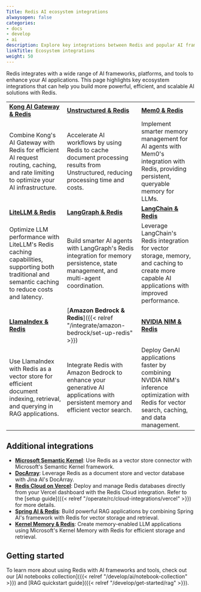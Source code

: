 ```yaml
---
Title: Redis AI ecosystem integrations
alwaysopen: false
categories:
- docs
- develop
- ai
description: Explore key integrations between Redis and popular AI frameworks, platforms, and tools.
linkTitle: Ecosystem integrations
weight: 50
---
```


Redis integrates with a wide range of AI frameworks, platforms, and tools to enhance your AI applications. This page highlights key ecosystem integrations that can help you build more powerful, efficient, and scalable AI solutions with Redis.

| | | |
|---|---|---|
| [**Kong AI Gateway & Redis**](https://redis.io/blog/kong-ai-gateway-and-redis/) | [**Unstructured & Redis**](https://redis.io/blog/faster-ai-workflows-with-unstructured-redis/) | [**Mem0 & Redis**](https://redis.io/blog/smarter-memory-management-for-ai-agents-with-mem0-and-redis/) |
| Combine Kong's AI Gateway with Redis for efficient AI request routing, caching, and rate limiting to optimize your AI infrastructure. | Accelerate AI workflows by using Redis to cache document processing results from Unstructured, reducing processing time and costs. | Implement smarter memory management for AI agents with Mem0's integration with Redis, providing persistent, queryable memory for LLMs. |
| [**LiteLLM & Redis**](https://docs.litellm.ai/docs/caching/all_caches#initialize-cache---in-memory-redis-s3-bucket-redis-semantic-disk-cache-qdrant-semantic) | [**LangGraph & Redis**](https://redis.io/blog/langgraph-redis-build-smarter-ai-agents-with-memory-persistence/) | [**LangChain & Redis**](https://redis.io/blog/langchain-redis-partner-package/) |
| Optimize LLM performance with LiteLLM's Redis caching capabilities, supporting both traditional and semantic caching to reduce costs and latency. | Build smarter AI agents with LangGraph's Redis integration for memory persistence, state management, and multi-agent coordination. | Leverage LangChain's Redis integration for vector storage, memory, and caching to create more capable AI applications with improved performance. |
| [**LlamaIndex & Redis**](https://docs.llamaindex.ai/en/stable/examples/vector_stores/RedisIndexDemo/) | [**Amazon Bedrock & Redis**]({{< relref "/integrate/amazon-bedrock/set-up-redis" >}}) | [**NVIDIA NIM & Redis**](https://redis.io/blog/use-redis-with-nvidia-nim-to-deploy-genai-apps-faster/) |
| Use LlamaIndex with Redis as a vector store for efficient document indexing, retrieval, and querying in RAG applications. | Integrate Redis with Amazon Bedrock to enhance your generative AI applications with persistent memory and efficient vector search. | Deploy GenAI applications faster by combining NVIDIA NIM's inference optimization with Redis for vector search, caching, and data management. |

## Additional integrations

- [**Microsoft Semantic Kernel**](https://learn.microsoft.com/en-us/semantic-kernel/concepts/vector-store-connectors/out-of-the-box-connectors/redis-connector?pivots=programming-language-csharp): Use Redis as a vector store connector with Microsoft's Semantic Kernel framework.
- [**DocArray**](https://docs.docarray.org/user_guide/storing/index_redis/): Leverage Redis as a document store and vector database with Jina AI's DocArray.
- [**Redis Cloud on Vercel**](https://redis.io/blog/redis-cloud-now-available-on-vercel-marketplace/): Deploy and manage Redis databases directly from your Vercel dashboard with the Redis Cloud integration. Refer to the [setup guide]({{< relref "/operate/rc/cloud-integrations/vercel" >}}) for more details.
- [**Spring AI & Redis**](https://redis.io/blog/building-a-rag-application-with-redis-and-spring-ai/): Build powerful RAG applications by combining Spring AI's framework with Redis for vector storage and retrieval.
- [**Kernel Memory & Redis**](https://redis.io/blog/building-llm-applications-with-kernel-memory-and-redis/): Create memory-enabled LLM applications using Microsoft's Kernel Memory with Redis for efficient storage and retrieval.

## Getting started

To learn more about using Redis with AI frameworks and tools, check out our [AI notebooks collection]({{< relref "/develop/ai/notebook-collection" >}}) and [RAG quickstart guide]({{< relref "/develop/get-started/rag" >}}).
